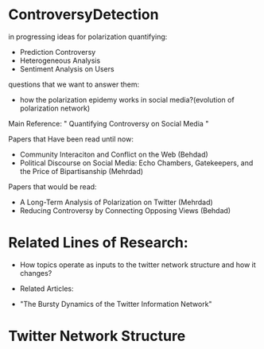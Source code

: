 # ControversyDetection
in progressing ideas for polarization quantifying:
- Prediction Controversy
- Heterogeneous Analysis
- Sentiment Analysis on Users

questions that we want to answer them:
- how the polarization epidemy works in social media?(evolution of polarization network)

Main Reference:
" Quantifying Controversy on Social Media "
 
 
 
 
Papers that Have been read until now:
  - Community Interaciton and Conflict on the Web (Behdad)
  - Political Discourse on Social Media: Echo Chambers, Gatekeepers, and the Price of Bipartisanship (Mehrdad)
  
  
  
 
Papers that would be read:
  - A Long-Term Analysis of Polarization on Twitter (Mehrdad)
  - Reducing Controversy by Connecting Opposing Views (Behdad)
  
  
# Related Lines of Research:
- How topics operate as inputs to the twitter network structure and how it changes?
* Related Articles:
- "The Bursty Dynamics of the Twitter Information Network"



# Twitter Network Structure

